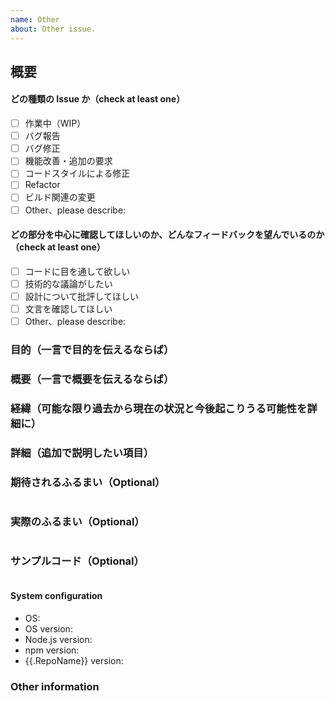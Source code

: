 ```yaml
---
name: Other
about: Other issue.
---
```


<!-- ISSUE TEMPLATE -->

## 概要

<!-- Issueタイトルの日訳プラスアルファ -->
<!-- 何ができるように or できないようになるのか（2、3行） -->

<!-- Update "[ ]" to "[x]" to check a box -->

#### どの種類の Issue か（check at least one）

- [ ] 作業中（WIP）
- [ ] バグ報告
- [ ] バグ修正
- [ ] 機能改善・追加の要求
- [ ] コードスタイルによる修正
- [ ] Refactor
- [ ] ビルド関連の変更
- [ ] Other、please describe:

#### どの部分を中心に確認してほしいのか、どんなフィードバックを望んでいるのか（check at least one）

- [ ] コードに目を通して欲しい
- [ ] 技術的な議論がしたい
- [ ] 設計について批評してほしい
- [ ] 文言を確認してほしい
- [ ] Other、please describe:

### 目的（一言で目的を伝えるならば）

<!-- ipアドレスは，時間によって変わる可能性があるため，デバイスの自動探索をしたい -->

### 概要（一言で概要を伝えるならば）

<!-- デバイス名からipアドレスを探す関数 -->

### 経緯（可能な限り過去から現在の状況と今後起こりうる可能性を詳細に）

<!-- 今まで，ipアドレスでデバイスを特定してきた．-->
<!-- 現在，ipアドレスは手動で設定している -->
<!-- そのため，毎回調べて設定を変更する必要がある -->
<!-- よって，デバイス名からipアドレスを探す関数を作り，デバイスの自動探索を行いたい -->

### 詳細（追加で説明したい項目）

<!-- デバイス名からipアドレスを探す関数 searchDevise(deviseName) -->

### 期待されるふるまい（Optional）

<!-- Tell us what should happen -->

```

```

### 実際のふるまい（Optional）

<!-- Tell us what happens instead -->

```

```

### サンプルコード（Optional）

```

```

#### System configuration

<!--

## for Mac

```zsh
sw_vers -productName | xargs -I {} echo '- OS: '{}
sw_vers -productVersion | xargs -I {} echo '- OS version: '{}
node -v | xargs -I {} echo '- Node.js version: '{}
npm -v | xargs -I {} echo '- npm version: '{}
```

## for Ubuntu

```zsh
cat /etc/os-release | grep ^ID= | sed -E 's/ID=//g' | xargs -I {} echo '- OS: '{}
cat /etc/os-release | grep ^VERSION_ID= | sed -E 's/VERSION_ID=//g; s/\"//g' | xargs -I {} echo '- OS version: '{}
node -v | xargs -I {} echo '- Node.js version: '{}
npm -v | xargs -I {} echo '- npm version: '{}
```

-->

- OS:
- OS version:
- Node.js version:
- npm version:
- {{.RepoName}} version:

### Other information

<!-- you want to write anything -->
<!-- mention -->
